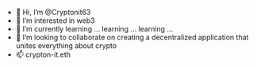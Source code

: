 - 👋 Hi, I’m @Cryptonit63
- 👀 I’m interested in web3
- 🌱 I’m currently learning ... learning ... learning ...
- 💞️ I’m looking to collaborate on creating a decentralized application that unites everything about crypto
- 📫 crypton-it.eth

<!---
Cryptonit63/Cryptonit63 is a ✨ special ✨ repository because its `README.md` (this file) appears on your GitHub profile.
You can click the Preview link to take a look at your changes.
--->

